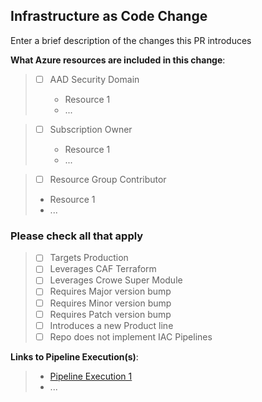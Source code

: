 ## Infrastructure as Code Change

Enter a brief description of the changes this PR introduces

**What Azure resources are included in this change**: 

> - [ ] AAD Security Domain
>
>    - Resource 1
>    - ...

> - [ ] Subscription Owner
>
>    - Resource 1
>    - ...

> - [ ]  Resource Group Contributor
>
>   - Resource 1
>   - ...

### Please check all that apply

> - [ ] Targets Production
> - [ ] Leverages CAF Terraform
> - [ ] Leverages Crowe Super Module
> - [ ] Requires Major version bump
> - [ ] Requires Minor version bump
> - [ ] Requires Patch version bump
> - [ ] Introduces a new Product line
> - [ ] Repo does not implement IAC Pipelines

 **Links to Pipeline Execution(s)**:
> - [Pipeline Execution 1]()
> - ...